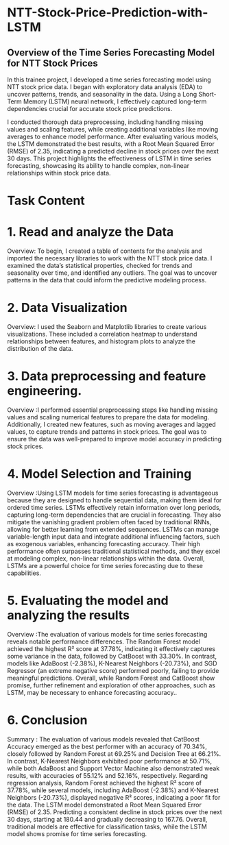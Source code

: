    #           **NTT-Stock-Price-Prediction-with-LSTM**

## Overview of the Time Series Forecasting Model for NTT Stock Prices
In this trainee project, I developed a time series forecasting model using NTT stock price data. I began with exploratory data analysis (EDA) to uncover patterns, trends, and seasonality in the data. Using a Long Short-Term Memory (LSTM) neural network, I effectively captured long-term dependencies crucial for accurate stock price predictions.

I conducted thorough data preprocessing, including handling missing values and scaling features, while creating additional variables like moving averages to enhance model performance. After evaluating various models, the LSTM demonstrated the best results, with a Root Mean Squared Error (RMSE) of 2.35, indicating a predicted decline in stock prices over the next 30 days. This project highlights the effectiveness of LSTM in time series forecasting, showcasing its ability to handle complex, non-linear relationships within stock price data.
# Task Content
 # 1.	Read and analyze the Data
Overview: To begin, I created a table of contents for the analysis and imported the necessary libraries to work with the NTT stock price data. I examined the data’s statistical properties, checked for trends and seasonality over time, and identified any outliers. The goal was to uncover patterns in the data that could inform the predictive modeling process.
# 2.	Data Visualization
  Overview: I used the Seaborn and Matplotlib libraries to create various visualizations. These included a correlation heatmap to understand relationships between features, and histogram plots to analyze the distribution of the data.
# 3.	Data preprocessing and feature engineering.
Overview :I performed essential preprocessing steps like handling missing values and scaling numerical features to prepare the data for modeling. Additionally, I created new features, such as moving averages and lagged values, to capture trends and patterns in stock prices. The goal was to ensure the data was well-prepared to improve model accuracy in predicting stock prices.
# 4.	Model Selection and Training
Overview :Using LSTM models for time series forecasting is advantageous because they are designed to handle sequential data, making them ideal for ordered time series. LSTMs effectively retain information over long periods, capturing long-term dependencies that are crucial in forecasting. They also mitigate the vanishing gradient problem often faced by traditional RNNs, allowing for better learning from extended sequences. LSTMs can manage variable-length input data and integrate additional influencing factors, such as exogenous variables, enhancing forecasting accuracy. Their high performance often surpasses traditional statistical methods, and they excel at modeling complex, non-linear relationships within the data. Overall, LSTMs are a powerful choice for time series forecasting due to these capabilities.
# 5.	Evaluating the model and analyzing the results
Overview :The evaluation of various models for time series forecasting reveals notable performance differences. The Random Forest model achieved the highest R² score at 37.78%, indicating it effectively captures some variance in the data, followed by CatBoost with 33.30%. In contrast, models like AdaBoost (-2.38%), K-Nearest Neighbors (-20.73%), and SGD Regressor (an extreme negative score) performed poorly, failing to provide meaningful predictions. Overall, while Random Forest and CatBoost show promise, further refinement and exploration of other approaches, such as LSTM, may be necessary to enhance forecasting accuracy..
# 6. Conclusion
Summary : The evaluation of various models revealed that CatBoost Accuracy emerged as the best performer with an accuracy of 70.34%, closely followed by Random Forest at 69.25% and Decision Tree at 66.21%. In contrast, K-Nearest Neighbors exhibited poor performance at 50.71%, while both AdaBoost and Support Vector Machine also demonstrated weak results, with accuracies of 55.12% and 52.16%, respectively.
Regarding regression analysis, Random Forest achieved the highest R² score of 37.78%, while several models, including AdaBoost (-2.38%) and K-Nearest Neighbors (-20.73%), displayed negative R² scores, indicating a poor fit for the data.
The LSTM model demonstrated a Root Mean Squared Error (RMSE) of 2.35.
Predicting a consistent decline in stock prices over the next 30 days, starting at 180.44 and gradually decreasing to 167.76. Overall, traditional models are effective for classification tasks, while the LSTM model shows promise for time series forecasting.

